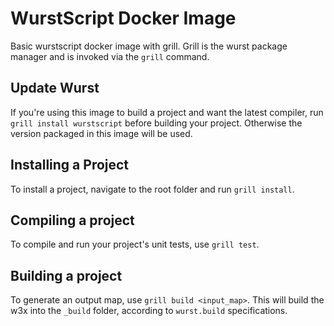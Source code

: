 # WurstScript Docker Image

Basic wurstscript docker image with grill.
Grill is the wurst package manager and is invoked via the `grill` command.

## Update Wurst

If you're using this image to build a project and want the latest compiler, run `grill install wurstscript` before building your project.
Otherwise the version packaged in this image will be used.

## Installing a Project

To install a project, navigate to the root folder and run `grill install`.

## Compiling a project

To compile and run your project's unit tests, use `grill test`.

## Building a project

To generate an output map, use `grill build <input_map>`.
This will build the w3x into the `_build` folder, according to `wurst.build` specifications.

